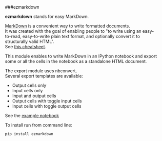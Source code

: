 ###ezmarkdown

**ezmarkdown** stands for easy MarkDown.

[MarkDown](http://en.wikipedia.org/wiki/Markdown) is a convenient way to write formatted documents.  
It was created with the goal of enabling people to "to write using an easy-to-read, easy-to-write plain text format, and optionally convert it to structurally valid HTML".  
See [this cheatsheet](https://github.com/adam-p/markdown-here/wiki/Markdown-Cheatsheet).  

This module enables to write MarkDown in an IPython notebook and export some or all the cells in the notebook as a standalone HTML document.  

The export module uses nbconvert.  
Several export templates are available:
+ Output cells only
+ Input cells only
+ Input and output cells
+ Output cells with toggle input cells
+ Input cells with toggle output cells

See the [example notebook](https://github.com/oscar6echo/ezmarkdown/blob/master/demo_ezhc.ipynb)

To install run from command line:  
```
pip install ezmarkdown
```
